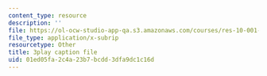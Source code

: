```yaml
---
content_type: resource
description: ''
file: https://ol-ocw-studio-app-qa.s3.amazonaws.com/courses/res-10-001-making-science-and-engineering-pictures-a-practical-guide-to-presenting-your-work-spring-2016/01ed05fa2c4a23b7bcdd3dfa9dc1c16d_t5_ymNZGsCI.srt
file_type: application/x-subrip
resourcetype: Other
title: 3play caption file
uid: 01ed05fa-2c4a-23b7-bcdd-3dfa9dc1c16d
---
```

